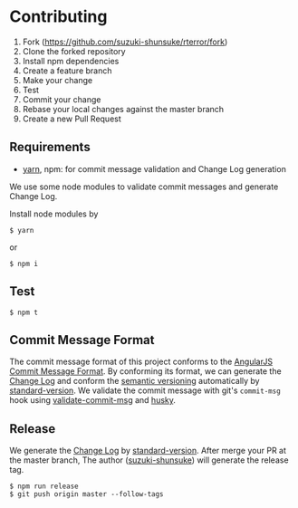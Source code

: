 # Contributing

1. Fork (https://github.com/suzuki-shunsuke/rterror/fork)
2. Clone the forked repository
3. Install npm dependencies
4. Create a feature branch
5. Make your change
6. Test
7. Commit your change
8. Rebase your local changes against the master branch
9. Create a new Pull Request

## Requirements

* [yarn](https://yarnpkg.com/lang/en/), npm: for commit message validation and Change Log generation

We use some node modules to validate commit messages and generate Change Log.

Install node modules by

```
$ yarn
```

or

```
$ npm i
```

## Test

```
$ npm t
```

## Commit Message Format

The commit message format of this project conforms to the [AngularJS Commit Message Format](https://github.com/angular/angular.js/blob/master/CONTRIBUTING.md#commit-message-format).
By conforming its format, we can generate the [Change Log](CHANGELOG.md) and conform the [semantic versioning](http://semver.org/) automatically by [standard-version](https://www.npmjs.com/package/standard-version).
We validate the commit message with git's `commit-msg` hook using [validate-commit-msg](https://www.npmjs.com/package/validate-commit-msg) and [husky](https://www.npmjs.com/package/husky).

## Release

We generate the [Change Log](CHANGELOG.md) by [standard-version](https://www.npmjs.com/package/standard-version).
After merge your PR at the master branch,
The author ([suzuki-shunsuke](https://github.com/suzuki-shunsuke)) will generate the release tag.

```
$ npm run release
$ git push origin master --follow-tags
```
